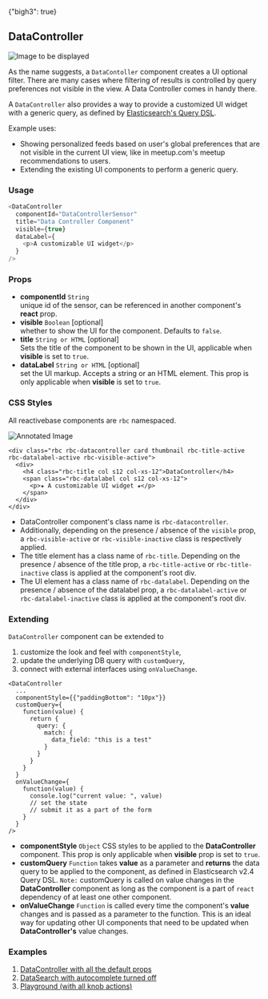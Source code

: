 {"bigh3": true}

## DataController

![Image to be displayed](https://i.imgur.com/Lj5O2qg.png)

As the name suggests, a `DataContoller` component creates a UI optional filter. There are many cases where filtering of results is controlled by query preferences not visible in the view. A Data Controller comes in handy there.

A `DataController` also provides a way to provide a customized UI widget with a generic query, as defined by <a href="https://www.elastic.co/guide/en/elasticsearch/reference/2.4/query-dsl.html">Elasticsearch's Query DSL</a>.

Example uses:

* Showing personalized feeds based on user's global preferences that are not visible in the current UI view, like in meetup.com's meetup recommendations to users.
* Extending the existing UI components to perform a generic query.

### Usage

```js
<DataController
  componentId="DataControllerSensor"
  title="Data Controller Component"
  visible={true}
  dataLabel={
    <p>A customizable UI widget</p>
  }
/>
```

### Props

- **componentId** `String`  
    unique id of the sensor, can be referenced in another component's **react** prop.
- **visible** `Boolean` [optional]  
    whether to show the UI for the component. Defaults to `false`.
- **title** `String or HTML` [optional]  
    Sets the title of the component to be shown in the UI, applicable when **visible** is set to `true`.
- **dataLabel** `String or HTML` [optional]  
    set the UI markup. Accepts a string or an HTML element. This prop is only applicable when **visible** is set to `true`.

### CSS Styles

All reactivebase components are `rbc` namespaced.

![Annotated Image](http://i.imgur.com/ow7MEdG.png)

```
<div class="rbc rbc-datacontroller card thumbnail rbc-title-active rbc-datalabel-active rbc-visible-active">
  <div>
    <h4 class="rbc-title col s12 col-xs-12">DataController</h4>
    <span class="rbc-datalabel col s12 col-xs-12">
      <p>★ A customizable UI widget ★</p>
    </span>
  </div>
</div>
```

* DataController component's class name is `rbc-datacontroller`.
* Additionally, depending on the presence / absence of the `visible` prop, a `rbc-visible-active` or `rbc-visible-inactive` class is respectively applied.
* The title element has a class name of `rbc-title`. Depending on the presence / absence of the title prop, a `rbc-title-active` or `rbc-title-inactive` class is applied at the component's root div.
* The UI element has a class name of `rbc-datalabel`. Depending on the presence / absence of the datalabel prop, a `rbc-datalabel-active` or `rbc-datalabel-inactive` class is applied at the component's root div.

### Extending

`DataController` component can be extended to
1. customize the look and feel with `componentStyle`,
2. update the underlying DB query with `customQuery`,
3. connect with external interfaces using `onValueChange`.

```
<DataController
  ...
  componentStyle={{"paddingBottom": "10px"}}
  customQuery={
    function(value) {
      return {
        query: {
          match: {
            data_field: "this is a test"
          }
        }
      }
    }
  }
  onValueChange={
    function(value) {
      console.log("current value: ", value)
      // set the state
      // submit it as a part of the form
    }
  }
/>
```

- **componentStyle** `Object`
    CSS styles to be applied to the **DataController** component. This prop is only applicable when **visible** prop is set to `true`.
- **customQuery** `Function`
    takes **value** as a parameter and **returns** the data query to be applied to the component, as defined in Elasticsearch v2.4 Query DSL.
    `Note:` customQuery is called on value changes in the **DataController** component as long as the component is a part of `react` dependency of at least one other component.
- **onValueChange** `Function`
    is called every time the component's **value** changes and is passed as a parameter to the function. This is an ideal way for updating other UI components that need to be updated when **DataController's** value changes.


### Examples

1. [DataController with all the default props](../playground/?selectedKind=DataController&selectedStory=Basic&full=0&down=1&left=1&panelRight=0&downPanel=tuchk4%2Freadme%2Fpanel)
1. [DataSearch with autocomplete turned off](../playground/?selectedKind=DataController&selectedStory=With%20UI&full=0&down=1&left=1&panelRight=0&downPanel=tuchk4%2Freadme%2Fpanel)
1. [Playground (with all knob actions)](../playground/?selectedKind=DataController&selectedStory=Playground&full=0&down=1&left=1&panelRight=0&downPanel=tuchk4%2Freadme%2Fpanel)
